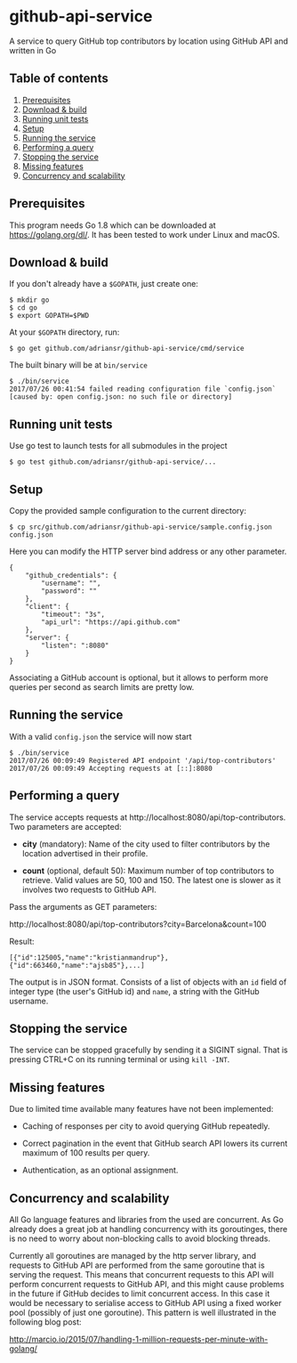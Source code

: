 # github-api-service
A service to query GitHub top contributors by location using GitHub API and
written in Go

## Table of contents
1. [Prerequisites](#prerequisites)
2. [Download & build](#download)
3. [Running unit tests](#tests)
4. [Setup](#setup)
5. [Running the service](#running)
6. [Performing a query](#query)
7. [Stopping the service](#stopping)
8. [Missing features](#missing)
9. [Concurrency and scalability](#concurrency)

## Prerequisites <a name="prerequisites"></a>

This program needs Go 1.8 which can be downloaded at https://golang.org/dl/.
It has been tested to work under Linux and macOS.

## Download & build <a name="download"></a>

If you don't already have a `$GOPATH`, just create one:

    $ mkdir go
    $ cd go
    $ export GOPATH=$PWD

At your `$GOPATH` directory, run:

    $ go get github.com/adriansr/github-api-service/cmd/service

The built binary will be at `bin/service`

    $ ./bin/service
    2017/07/26 00:41:54 failed reading configuration file `config.json` [caused by: open config.json: no such file or directory]

## Running unit tests <a name="tests"></a>

Use go test to launch tests for all submodules in the project

    $ go test github.com/adriansr/github-api-service/...

## Setup <a name="setup"></a>

Copy the provided sample configuration to the current directory:

    $ cp src/github.com/adriansr/github-api-service/sample.config.json config.json

Here you can modify the HTTP server bind address or any other parameter.

    {
        "github_credentials": {
            "username": "",
            "password": ""
        },
        "client": {
            "timeout": "3s",
            "api_url": "https://api.github.com"
        },
        "server": {
            "listen": ":8080"
        }
    }



Associating a GitHub account is optional, but it allows to perform more
queries per second as search limits are pretty low.

## Running the service <a name="running"></a>

With a valid `config.json` the service will now start

    $ ./bin/service
    2017/07/26 00:09:49 Registered API endpoint '/api/top-contributors'
    2017/07/26 00:09:49 Accepting requests at [::]:8080

## Performing a query <a name="query"></a>

The service accepts requests at http://localhost:8080/api/top-contributors.
Two parameters are accepted:

* **city** (mandatory): Name of the city used to filter contributors by the location
advertised in their profile.

* **count** (optional, default 50): Maximum number of top contributors to retrieve.
Valid values are 50, 100 and 150. The latest one is slower as it involves two
requests to GitHub API.

Pass the arguments as GET parameters:

http://localhost:8080/api/top-contributors?city=Barcelona&count=100

Result:

    [{"id":125005,"name":"kristianmandrup"},{"id":663460,"name":"ajsb85"},...]

The output is in JSON format. Consists of a list of objects with an `id` field of integer type (the user's GitHub id) and `name`, a string with the GitHub username.

## Stopping the service <a name="stopping"></a>

The service can be stopped gracefully by sending it a SIGINT signal. That is
pressing CTRL+C on its running terminal or using `kill -INT`.

## Missing features <a name="missing"></a>

Due to limited time available many features have not been implemented:

* Caching of responses per city to avoid querying GitHub repeatedly.

* Correct pagination in the event that GitHub search API lowers its
current maximum of 100 results per query.

* Authentication, as an optional assignment.

## Concurrency and scalability <a name="concurrency"></a>

All Go language features and libraries from the used are concurrent. As Go
already does a great job at handling concurrency with its goroutinges, there
is no need to worry about non-blocking calls to avoid blocking threads.

Currently all goroutines are managed by the http server library, and requests
to GitHub API are performed from the same goroutine that is serving the request.
This means that concurrent requests to this API will perform concurrent requests
to GitHub API, and this might cause problems in the future if GitHub decides to
limit concurrent access. In this case it would be necessary to serialise access
to GitHub API using a fixed worker pool (possibly of just one goroutine). This
pattern is well illustrated in the following blog post:

http://marcio.io/2015/07/handling-1-million-requests-per-minute-with-golang/
